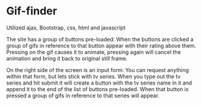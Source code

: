 # Gif-finder

Utilized ajax, Bootstrap, css, html and javascript

The site has a group of buttons pre-loaded:
    When the buttons are clicked a group of gifs in reference to that button appear with their rating above them.   
    Pressing on the gif causes it to animate, pressing again will cancel the animation and bring it back to original still frame.

On the right side of the screen is an input form:
    You can request anything within that form, but lets stick with tv series.
    When you type out the tv series and hit submit it will create a button with the tv series name in it and append it to the end of the list of buttons pre-loaded.
    When that button is pressed a group of gifs in reference to that series will appear.
